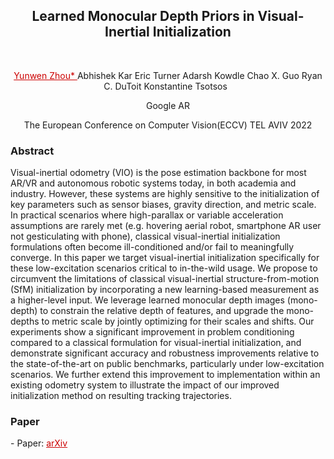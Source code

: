[comment]: Title
<h2 align="center"> Learned Monocular Depth Priors in Visual-Inertial Initialization  </h2>
<p>&nbsp;</p>

[comment]: Authors
<p style="text-align: center;">
<a href="http://versechow.github.io" style="color: #CC0000"> Yunwen Zhou* </a>
<a> Abhishek Kar </a>
<a> Eric Turner </a>
<a> Adarsh Kowdle </a>
<a> Chao X. Guo </a>
<a> Ryan C. DuToit </a>
<a> Konstantine Tsotsos </a>
&nbsp;
</p>
<p style="text-align: center;"> Google AR </p>
<p style="text-align: center;"> The European Conference on Computer Vision(ECCV) TEL AVIV 2022 </p>

[comment]: Abstract
<h3> Abstract </h3>
Visual-inertial odometry (VIO) is the pose estimation backbone for most AR/VR and autonomous robotic systems today, in both academia and industry. However, these systems are highly sensitive to the initialization of key parameters such as sensor biases, gravity direction, and metric scale. In practical scenarios where high-parallax or variable acceleration assumptions are rarely met (e.g. hovering aerial robot, smartphone AR user not gesticulating with phone), classical visual-inertial initialization formulations often become ill-conditioned and/or fail to meaningfully converge. In this paper we target visual-inertial initialization specifically for these low-excitation scenarios critical to in-the-wild usage. We propose to circumvent the limitations of classical visual-inertial structure-from-motion (SfM) initialization by incorporating a new learning-based measurement as a higher-level input. We leverage learned monocular depth images (mono-depth) to constrain the relative depth of features, and upgrade the mono-depths to metric scale by jointly optimizing for their scales and shifts. Our experiments show a significant improvement in problem conditioning compared to a classical formulation for visual-inertial initialization, and demonstrate significant accuracy and robustness improvements relative to the state-of-the-art on public benchmarks, particularly under low-excitation scenarios. We further extend this improvement to implementation within an existing odometry system to illustrate the impact of our improved initialization method on resulting tracking trajectories.

[comment]: Paper
<h3> Paper </h3>
- Paper: <a href="https://arxiv.org/abs/2204.09171" style="color: #CC0000"> arXiv </a>
